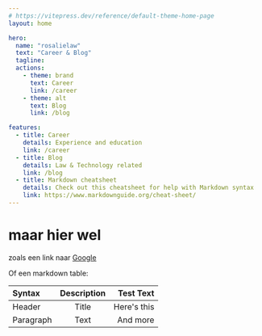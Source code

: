 ```yaml
---
# https://vitepress.dev/reference/default-theme-home-page
layout: home

hero:
  name: "rosalielaw"
  text: "Career & Blog"
  tagline: 
  actions:
    - theme: brand
      text: Career
      link: /career
    - theme: alt
      text: Blog
      link: /blog

features:
  - title: Career
    details: Experience and education
    link: /career
  - title: Blog
    details: Law & Technology related
    link: /blog
  - title: Markdown cheatsheet
    details: Check out this cheatsheet for help with Markdown syntax
    link: https://www.markdownguide.org/cheat-sheet/
---
```


# maar hier wel
zoals een link naar [Google](https://www.google.com)

Of een markdown table:

| Syntax      | Description | Test Text     |
| :---        |    :----:   |          ---: |
| Header      | Title       | Here's this   |
| Paragraph   | Text        | And more      |
